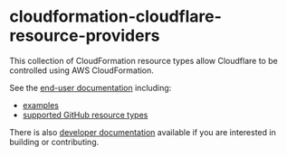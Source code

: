 # cloudformation-cloudflare-resource-providers

This collection of CloudFormation resource types allow Cloudflare to be controlled using AWS CloudFormation.

See the [end-user documentation](docs/user/generated) including:

* [examples](docs/user/generated/stories)
* [supported GitHub resource types](docs/user/generated/resources)

There is also [developer documentation](docs/dev) available
if you are interested in building or contributing.
